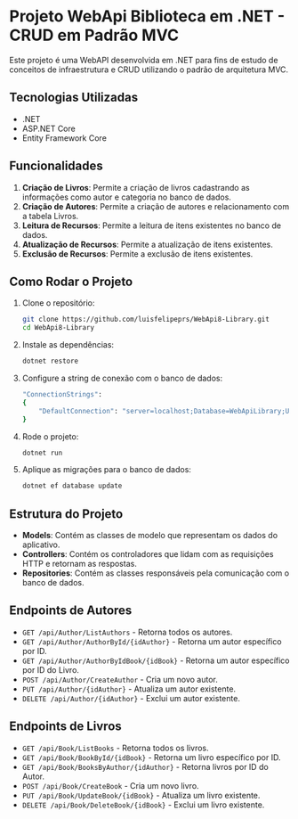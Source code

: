 # Projeto WebApi Biblioteca em .NET - CRUD em Padrão MVC

Este projeto é uma WebAPI desenvolvida em .NET para fins de estudo de conceitos de infraestrutura e CRUD utilizando o padrão de arquitetura MVC.

## Tecnologias Utilizadas

- .NET
- ASP.NET Core
- Entity Framework Core

## Funcionalidades

1. **Criação de Livros**: Permite a criação de livros cadastrando as informações como autor e categoria no banco de dados.
2. **Criação de Autores**: Permite a criação de autores e relacionamento com a tabela Livros.
2. **Leitura de Recursos**: Permite a leitura de itens existentes no banco de dados.
3. **Atualização de Recursos**: Permite a atualização de itens existentes.
4. **Exclusão de Recursos**: Permite a exclusão de itens existentes.

## Como Rodar o Projeto

1. Clone o repositório:

    ```bash
    git clone https://github.com/luisfelipeprs/WebApi8-Library.git
    cd WebApi8-Library
    ```

2. Instale as dependências:

    ```bash
    dotnet restore
    ```

3. Configure a string de conexão com o banco de dados:

    ```bash
    "ConnectionStrings": 
    {
        "DefaultConnection": "server=localhost;Database=WebApiLibrary;Uid=root;Pwd=root"
    }
    ```

4. Rode o projeto:

    ```bash
    dotnet run
    ```

5. Aplique as migrações para o banco de dados:

    ```bash
    dotnet ef database update
    ```

## Estrutura do Projeto

- **Models**: Contém as classes de modelo que representam os dados do aplicativo.
- **Controllers**: Contém os controladores que lidam com as requisições HTTP e retornam as respostas.
- **Repositories**: Contém as classes responsáveis pela comunicação com o banco de dados.

## Endpoints de Autores

- `GET /api/Author/ListAuthors` - Retorna todos os autores.
- `GET /api/Author/AuthorById/{idAuthor}` - Retorna um autor específico por ID.
- `GET /api/Author/AuthorByIdBook/{idBook}` - Retorna um autor específico por ID do Livro.
- `POST /api/Author/CreateAuthor` - Cria um novo autor.
- `PUT /api/Author/{idAuthor}` - Atualiza um autor existente.
- `DELETE /api/Author/{idAuthor}` - Exclui um autor existente.

## Endpoints de Livros

- `GET /api/Book/ListBooks` - Retorna todos os livros.
- `GET /api/Book/BookById/{idBook}` - Retorna um livro específico por ID.
- `GET /api/Book/BooksByAuthor/{idAuthor}` - Retorna livros por ID do Autor.
- `POST /api/Book/CreateBook` - Cria um novo livro.
- `PUT /api/Book/UpdateBook/{idBook}` - Atualiza um livro existente.
- `DELETE /api/Book/DeleteBook/{idBook}` - Exclui um livro existente.
